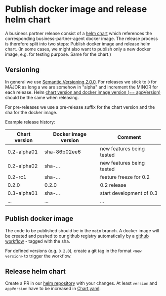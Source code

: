 # Publish docker image and release helm chart

A business partner release consist of a [helm chart](https://github.com/hyperledger-labs/business-partner-agent-chart) which references the corresponding business-partner-agent docker image.
The release process is therefore split into two steps: Publish docker image and release helm chart.
(In some cases, we might also want to publish only a new docker image, e.g. for testing purpose. Same for the chart.)

## Versioning 

In general we use [Semantic Versioning 2.0.0](https://semver.org/lang/de/).
For releases we stick to `0` for MAJOR as long a we are somehow in "alpha" and increment the MINOR for each release.
Helm [chart version and docker image version (== appVersion)](https://github.com/hyperledger-labs/business-partner-agent-chart/blob/main/charts/bpa/Chart.yaml) should be the same when releasing.

For pre-releases we use a pre-release suffix for the chart version and the sha for the docker image.

Example release history:

| Chart version | Docker image version | Comment |
| -------- | -------- | -------- |
| 0.2-alpha01   | sha-86b02ee6   | new features being tested   |
| 0.2-alpha02   | sha-...   | new features being tested    |
| 0.2-rc1   | sha-...   | feature freeze for 0.2   |
| 0.2.0   | 0.2.0   | 0.2 release   |
| 0.3-alpha01   | sha-...  | start development of 0.3   |
| ...   | ...   | ...   |

## Publish docker image

The code to be published should be in the `main` branch.
A docker image will be created and pushed to our github registry automatically by a [github workflow](.github/workflows/build.yml) - tagged with the sha.

For defined versions (e.g. `0.2.0`), create a git tag in the format `<new version>` to trigger the workflow.

## Release helm chart

Create a PR in our [helm repository](https://github.com/hyperledger-labs/business-partner-agent-chart) with your changes.
At least `version` and `appVersion` have to be increased in [Chart.yaml](https://github.com/hyperledger-labs/business-partner-agent-chart/blob/main/charts/bpa/Chart.yaml). 

